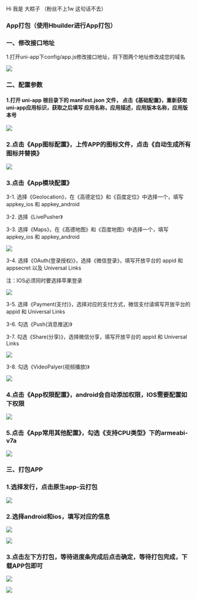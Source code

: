 Hi 我是 大粽子 （粉丝不上1w 这句话不去）

### App打包（使用Hbuilder进行App打包）

### 一、修改接口地址

1.打开uni-app下config/app.js修改接口地址，将下图两个地址修改成您的域名  

![](https://img.kancloud.cn/1f/f2/1ff256be4e729d4547dba9af753da670_2560x1048.png)

### 二、配置参数

#### 1.打开 uni-app 根目录下的 manifest.json 文件， 点击《基础配置》，重新获取 uni-app应用标识，获取之后填写 应用名称，应用描述，应用版本名称，应用版本号

![](https://img.kancloud.cn/68/78/68785db571023492c93c7c6ee834c7bf_2560x1048.png)



### 2.点击《App图标配置》，上传APP的图标文件，点击《自动生成所有图标并替换》



![](https://img.kancloud.cn/a1/39/a13990329b2bdbc9affc03a231338d87_2560x1048.png)



### 3.点击《App模块配置》



3-1. 选择《Geolocation》，在《高德定位》和《百度定位》中选择一个，填写appkey\_ios 和 appkey\_android  

3-2. 选择《LivePusher》  

3-3. 选择《Maps》，在《高德地图》和《百度地图》中选择一个，填写appkey\_ios 和 appkey\_android  

![](https://img.kancloud.cn/33/33/3333f35179869df2f189842e39d2fca3_2560x1048.png)  

3-4. 选择《OAuth(登录授权)》，选择《微信登录》，填写开放平台的 appid 和 appsecret 以及 Universal Links  

注：IOS必须同时要选择苹果登录  

![](https://img.kancloud.cn/76/4f/764f39a1dd769fda4bf0ca530327e06e_2560x1048.png)  

3-5. 选择《Payment(支付)》，选择对应的支付方式，微信支付请填写开放平台的 appid 和 Universal Links  

3-6. 勾选《Push(消息推送)》  

3-7. 勾选《Share(分享)》，选择微信分享，填写开放平台的 appid 和 Universal Links  

![](https://img.kancloud.cn/d3/28/d3288578fa089a5799ff8bebdb940a91_2560x1048.png)  

3-8. 勾选《VideoPalyer(视频播放)》  

![](https://img.kancloud.cn/39/41/3941bda07b6d2f877cb5fe7a635c0636_2560x1048.png)



### 4.点击《App权限配置》，android会自动添加权限，IOS需要配置如下权限



![](https://img.kancloud.cn/be/52/be5270470410720c10c70dd92ba92bd5_2560x1048.png)



### 5.点击《App常用其他配置》，勾选《支持CPU类型》下的armeabi-v7a



![](https://img.kancloud.cn/65/bf/65bf706043019aaa40cc48407033ccb5_2560x1048.png)



### 三、打包APP



### 1.选择发行，点击原生app-云打包



![](https://img.kancloud.cn/83/20/8320e7a27e8d0bb7cab4defca798577f_2560x1048.png)



### 2.选择android和ios，填写对应的信息



![](https://img.kancloud.cn/12/e9/12e901e819bb8431496a61061c7e1ee9_2560x1048.png)  

![](https://img.kancloud.cn/ba/07/ba0749206923043d4c938e1169d6d4f1_2560x1048.png)



### 3.点击左下方打包，等待进度条完成后点击确定，等待打包完成，下载APP包即可



![](https://img.kancloud.cn/b6/af/b6af5977a1c6b369a5b48fa8e3e0d433_2560x1048.png)  

![](https://img.kancloud.cn/13/df/13df3dde11740eaf0eaf6d23761e69fb_2560x1048.png)

